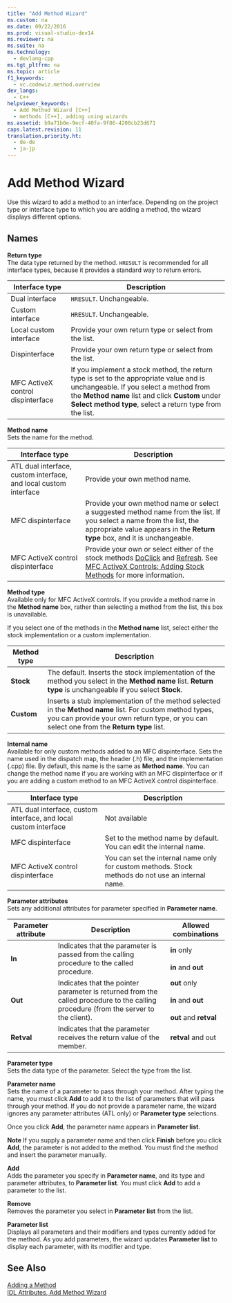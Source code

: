 ```yaml
---
title: "Add Method Wizard"
ms.custom: na
ms.date: 09/22/2016
ms.prod: visual-studio-dev14
ms.reviewer: na
ms.suite: na
ms.technology: 
  - devlang-cpp
ms.tgt_pltfrm: na
ms.topic: article
f1_keywords: 
  - vc.codewiz.method.overview
dev_langs: 
  - C++
helpviewer_keywords: 
  - Add Method Wizard [C++]
  - methods [C++], adding using wizards
ms.assetid: b9a71b0e-9ecf-40fa-9f86-4200cb23d671
caps.latest.revision: 11
translation.priority.ht: 
  - de-de
  - ja-jp
---
```

# Add Method Wizard
Use this wizard to add a method to an interface. Depending on the project type or interface type to which you are adding a method, the wizard displays different options.  
  
## Names  
 **Return type**  
 The data type returned by the method. `HRESULT` is recommended for all interface types, because it provides a standard way to return errors.  
  
|Interface type|Description|  
|--------------------|-----------------|  
|Dual interface|`HRESULT`. Unchangeable.|  
|Custom interface|`HRESULT`. Unchangeable.|  
|Local custom interface|Provide your own return type or select from the list.|  
|Dispinterface|Provide your own return type or select from the list.|  
|MFC ActiveX control dispinterface|If you implement a stock method, the return type is set to the appropriate value and is unchangeable. If you select a method from the **Method name** list and click **Custom** under **Select method type**, select a return type from the list.|  
  
 **Method name**  
 Sets the name for the method.  
  
|Interface type|Description|  
|--------------------|-----------------|  
|ATL dual interface, custom interface, and local custom interface|Provide your own method name.|  
|MFC dispinterface|Provide your own method name or select a suggested method name from the list. If you select a name from the list, the appropriate value appears in the **Return type** box, and it is unchangeable.|  
|MFC ActiveX control dispinterface|Provide your own or select either of the stock methods [DoClick](../vs140/colecontrol--doclick.md) and [Refresh](../vs140/colecontrol--refresh.md). See [MFC ActiveX Controls: Adding Stock Methods](../vs140/mfc-activex-controls--adding-stock-methods.md) for more information.|  
  
 **Method type**  
 Available only for MFC ActiveX controls. If you provide a method name in the **Method name** box, rather than selecting a method from the list, this box is unavailable.  
  
 If you select one of the methods in the **Method name** list, select either the stock implementation or a custom implementation.  
  
|Method type|Description|  
|-----------------|-----------------|  
|**Stock**|The default. Inserts the stock implementation of the method you select in the **Method name** list. **Return type** is unchangeable if you select **Stock**.|  
|**Custom**|Inserts a stub implementation of the method selected in the **Method name** list. For custom method types, you can provide your own return type, or you can select one from the **Return type** list.|  
  
 **Internal name**  
 Available for only custom methods added to an MFC dispinterface. Sets the name used in the dispatch map, the header (.h) file, and the implementation (.cpp) file. By default, this name is the same as **Method name**. You can change the method name if you are working with an MFC dispinterface or if you are adding a custom method to an MFC ActiveX control dispinterface.  
  
|Interface type|Description|  
|--------------------|-----------------|  
|ATL dual interface, custom interface, and local custom interface|Not available|  
|MFC dispinterface|Set to the method name by default. You can edit the internal name.|  
|MFC ActiveX control dispinterface|You can set the internal name only for custom methods. Stock methods do not use an internal name.|  
  
 **Parameter attributes**  
 Sets any additional attributes for parameter specified in **Parameter name**.  
  
|Parameter attribute|Description|Allowed combinations|  
|-------------------------|-----------------|--------------------------|  
|**In**|Indicates that the parameter is passed from the calling procedure to the called procedure.|**in** only<br /><br /> **in** and **out**|  
|**Out**|Indicates that the pointer parameter is returned from the called procedure to the calling procedure (from the server to the client).|**out** only<br /><br /> **in** and **out**<br /><br /> **out** and **retval**|  
|**Retval**|Indicates that the parameter receives the return value of the member.|**retval** and out|  
  
 **Parameter type**  
 Sets the data type of the parameter. Select the type from the list.  
  
 **Parameter name**  
 Sets the name of a parameter to pass through your method. After typing the name, you must click **Add** to add it to the list of parameters that will pass through your method. If you do not provide a parameter name, the wizard ignores any parameter attributes (ATL only) or **Parameter type** selections.  
  
 Once you click **Add**, the parameter name appears in **Parameter list**.  
  
 **Note** If you supply a parameter name and then click **Finish** before you click **Add**, the parameter is not added to the method. You must find the method and insert the parameter manually.  
  
 **Add**  
 Adds the parameter you specify in **Parameter name**, and its type and parameter attributes, to **Parameter list**. You must click **Add** to add a parameter to the list.  
  
 **Remove**  
 Removes the parameter you select in **Parameter list** from the list.  
  
 **Parameter list**  
 Displays all parameters and their modifiers and types currently added for the method. As you add parameters, the wizard updates **Parameter list** to display each parameter, with its modifier and type.  
  
## See Also  
 [Adding a Method](../vs140/adding-a-method---visual-c---.md)   
 [IDL Attributes, Add Method Wizard](../vs140/idl-attributes--add-method-wizard.md)
